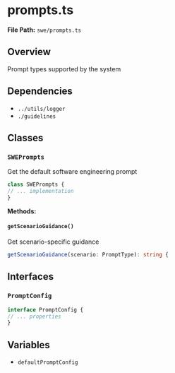 # prompts.ts

**File Path:** `swe/prompts.ts`

## Overview

Prompt types supported by the system

## Dependencies

- `../utils/logger`
- `./guidelines`

## Classes

### `SWEPrompts`

Get the default software engineering prompt

```typescript
class SWEPrompts {
// ... implementation
}
```

**Methods:**

#### `getScenarioGuidance()`

Get scenario-specific guidance

```typescript
getScenarioGuidance(scenario: PromptType): string {
```

## Interfaces

### `PromptConfig`

```typescript
interface PromptConfig {
// ... properties
}
```

## Variables

- `defaultPromptConfig`

